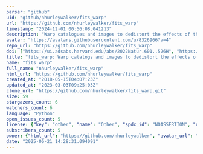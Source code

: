 ```yaml
---
parser: "github"
uid: "github/nhurleywalker/fits_warp"
url: "https://github.com/nhurleywalker/fits_warp"
timestamp: "2024-12-01 00:56:08.041213"
description: "Warp catalogues and images to dedistort the effects of the ionosphere"
avatar: "https://avatars.githubusercontent.com/u/8326966?v=4"
repo_url: "https://github.com/nhurleywalker/fits_warp"
doi: ["https://ui.adsabs.harvard.edu/abs/2022Natur.601..526H", "https://ui.adsabs.harvard.edu/abs/2018A%26C....25...94H", "https://ui.adsabs.harvard.edu/abs/2024ascl.soft11016H/abstract"]
title: "fits_warp: Warp catalogs and images to dedistort the effects of the ionosphere"
name: "fits_warp"
full_name: "nhurleywalker/fits_warp"
html_url: "https://github.com/nhurleywalker/fits_warp"
created_at: "2018-05-15T04:07:23Z"
updated_at: "2023-03-03T09:25:03Z"
clone_url: "https://github.com/nhurleywalker/fits_warp.git"
size: 59
stargazers_count: 6
watchers_count: 6
language: "Python"
open_issues_count: 5
license: {"key": "other", "name": "Other", "spdx_id": "NOASSERTION", "url": null, "node_id": "MDc6TGljZW5zZTA="}
subscribers_count: 5
owner: {"html_url": "https://github.com/nhurleywalker", "avatar_url": "https://avatars.githubusercontent.com/u/8326966?v=4", "login": "nhurleywalker", "type": "User"}
date: "2025-06-21 14:28:31.094091"
---
```


